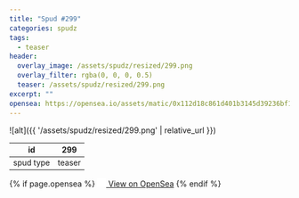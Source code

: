 ```yaml
---
title: "Spud #299"
categories: spudz
tags:
  - teaser
header:
  overlay_image: /assets/spudz/resized/299.png
  overlay_filter: rgba(0, 0, 0, 0.5)
  teaser: /assets/spudz/resized/299.png
excerpt: ""
opensea: https://opensea.io/assets/matic/0x112d18c861d401b3145d39236bf149f01e18beed/299
---
```

![alt]({{ '/assets/spudz/resized/299.png' | relative_url }})

| id | 299 |
|-|-|
| spud type | teaser |

{% if page.opensea %}
<a href="{{page.opensea}}" class="btn btn--info" onclick="window.open(this.href, '_blank'); return false;"><img src="/assets/images/opensea.svg" width="16px"><span>  View on OpenSea</span></a>
{% endif %}
